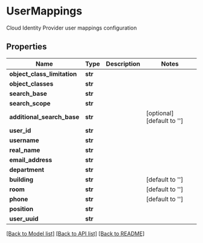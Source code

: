 # UserMappings

Cloud Identity Provider user mappings configuration
## Properties
Name | Type | Description | Notes
------------ | ------------- | ------------- | -------------
**object_class_limitation** | **str** |  | 
**object_classes** | **str** |  | 
**search_base** | **str** |  | 
**search_scope** | **str** |  | 
**additional_search_base** | **str** |  | [optional] [default to '']
**user_id** | **str** |  | 
**username** | **str** |  | 
**real_name** | **str** |  | 
**email_address** | **str** |  | 
**department** | **str** |  | 
**building** | **str** |  | [default to '']
**room** | **str** |  | [default to '']
**phone** | **str** |  | [default to '']
**position** | **str** |  | 
**user_uuid** | **str** |  | 

[[Back to Model list]](../README.md#documentation-for-models) [[Back to API list]](../README.md#documentation-for-api-endpoints) [[Back to README]](../README.md)



